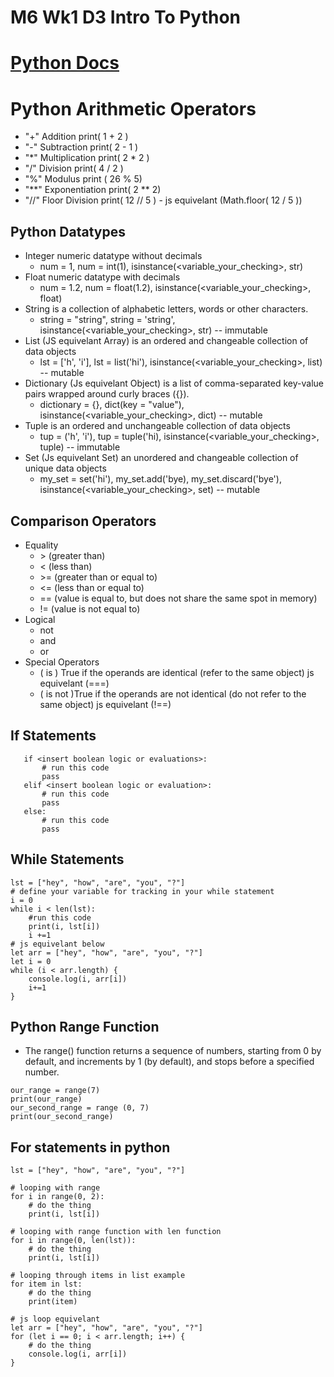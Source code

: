 # M6 Wk1 D3 Intro To Python

# [Python Docs](https://docs.python.org/3/)

# Python Arithmetic Operators
- "+" Addition print( 1 + 2 )
- "-" Subtraction print( 2 - 1 )
- "*" Multiplication print( 2 * 2 )
- "/" Division print( 4 / 2 )
- "%" Modulus print ( 26 % 5)
- "\*\*" Exponentiation print( 2 \** 2)
- "//" Floor Division print( 12 // 5 ) - js equivelant (Math.floor( 12 / 5 ))



## Python Datatypes
 - Integer numeric datatype without decimals
    - num = 1, num = int(1), isinstance(<variable_your_checking>, str)
 - Float numeric datatype with decimals
    - num = 1.2, num = float(1.2), isinstance(<variable_your_checking>, float)
 - String is a collection of alphabetic letters, words or other characters.
     - string = "string", string = 'string', isinstance(<variable_your_checking>, str) -- immutable
 - List (JS equivelant Array) is an ordered and changeable collection of data objects
    - lst = ['h', 'i'], lst = list('hi'), isinstance(<variable_your_checking>, list) -- mutable
 - Dictionary (Js equivelant Object) is a list of comma-separated key-value pairs wrapped around curly braces ({}).
    - dictionary = {},  dict(key = "value"), isinstance(<variable_your_checking>, dict) -- mutable
 - Tuple is an ordered and unchangeable collection of data objects
    - tup = ('h', 'i'), tup = tuple('hi), isinstance(<variable_your_checking>, tuple) -- immutable
 - Set (Js equivelant Set) an unordered and changeable collection of unique data objects
    - my_set = set('hi'), my_set.add('bye), my_set.discard('bye'), isinstance(<variable_your_checking>, set) -- mutable

## Comparison Operators
  - Equality
    - \> (greater than)
    - < (less than)
    - \>= (greater than or equal to)
    - <= (less than or equal to)
    - == (value is equal to, but does not share the same spot in memory)
    - != (value is not equal to)
  - Logical
    - not
    - and
    - or
  - Special Operators
    - ( is ) True if the operands are identical (refer to the same object) js equivelant (===)
    - ( is not )True if the operands are not identical (do not refer to the same object) js equivelant (!==)

## If Statements
 ```
    if <insert boolean logic or evaluations>:
        # run this code
        pass
    elif <insert boolean logic or evaluation>:
        # run this code
        pass
    else:
        # run this code
        pass
```

## While Statements
```
lst = ["hey", "how", "are", "you", "?"]
# define your variable for tracking in your while statement
i = 0
while i < len(lst):
    #run this code
    print(i, lst[i])
    i +=1
# js equivelant below
let arr = ["hey", "how", "are", "you", "?"]
let i = 0
while (i < arr.length) {
    console.log(i, arr[i])
    i+=1
}
```

## Python Range Function
 - The range() function returns a sequence of numbers, starting from 0 by default, and increments by 1 (by default), and stops before a specified number.
```
our_range = range(7)
print(our_range)
our_second_range = range (0, 7)
print(our_second_range)
```

## For statements in python
```
lst = ["hey", "how", "are", "you", "?"]

# looping with range
for i in range(0, 2):
    # do the thing
    print(i, lst[i])

# looping with range function with len function
for i in range(0, len(lst)):
    # do the thing
    print(i, lst[i])

# looping through items in list example
for item in lst:
    # do the thing
    print(item)

# js loop equivelant
let arr = ["hey", "how", "are", "you", "?"]
for (let i == 0; i < arr.length; i++) {
    # do the thing
    console.log(i, arr[i])
}
```
